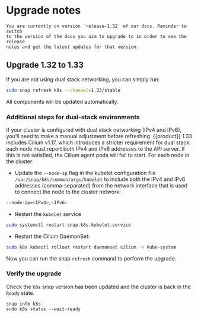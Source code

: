 # Upgrade notes

```{warning}
You are currently on version `release-1.32` of our docs. Reminder to switch 
to the version of the docs you aim to upgrade to in order to see the release 
notes and get the latest updates for that version. 
```

## Upgrade 1.32 to 1.33

If you are not using dual stack networking, you can simply run:

```bash
sudo snap refresh k8s --channel=1.33/stable
```

All components will be updated automatically.

### Additional steps for dual-stack environments

If your cluster is configured with dual stack networking (IPv4 and IPv6), 
you’ll need to make a manual adjustment before refreshing. {{product}} 1.33 
includes Cilium v1.17, which introduces a stricter requirement for dual stack: 
each node must report both IPv4 and IPv6 addresses to the API server. 
If this is not satisfied, the Cilium agent pods will fail to start. 
For each node in the cluster:

- Update the `--node-ip` flag in the kubelet configuration file 
`/var/snap/k8s/common/args/kubelet` to include both the IPv4 and IPv6 addresses 
(comma-separated) from the network interface that is used to connect the node 
to the cluster network:

```bash
--node-ip=<IPv4>,<IPv6>
```

- Restart the `kubelet` service

```bash
sudo systemctl restart snap.k8s.kubelet.service
```

- Restart the Cilium DaemonSet:

```bash
sudo k8s kubectl rollout restart daemonset cilium -n kube-system
```

Now you can run the snap `refresh` command to perform the upgrade.

### Verify the upgrade 

Check the `k8s` snap version has been updated and the cluster is back in the 
`Ready` state.

```
snap info k8s
sudo k8s status --wait-ready
```


